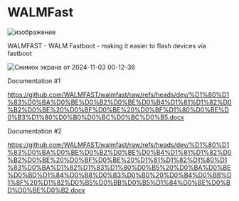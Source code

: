 # WALMFast

![изображение](https://github.com/user-attachments/assets/29772e85-5d0d-4039-b2ab-36553e911918)


WALMFAST - WALM Fastboot - making it easier to flash devices via fastboot

![Снимок экрана от 2024-11-03 00-12-36](https://github.com/user-attachments/assets/6665d9f0-0344-43af-972c-79f8af36ed1e)

Documentation #1

https://github.com/WALMFAST/walmfast/raw/refs/heads/dev/%D1%80%D1%83%D0%BA%D0%BE%D0%B2%D0%BE%D0%B4%D1%81%D1%82%D0%B2%D0%BE%20%D0%BF%D0%BE%20%D0%BF%D1%80%D0%BE%D0%B3%D1%80%D0%B0%D0%BC%D0%BC%D0%B5.docx

Documentation #2

https://github.com/WALMFAST/walmfast/raw/refs/heads/dev/%D1%80%D1%83%D0%BA%D0%BE%D0%B2%D0%BE%D0%B4%D1%81%D1%82%D0%B2%D0%BE%20%D0%BF%D0%BE%20%D1%81%D1%82%D1%80%D1%83%D0%BA%D1%82%D1%83%D1%80%D0%B5%20%D0%BA%D0%BE%D0%BD%D1%84%D0%B8%D0%B3%D0%B0%20%D0%B4%D0%BB%D1%8F%20%D1%82%D0%B5%D0%BB%D0%B5%D1%84%D0%BE%D0%BD%D0%BE%D0%B2.docx
